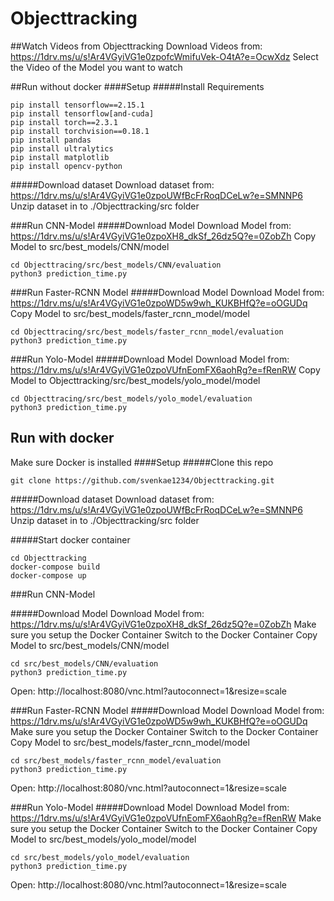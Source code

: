 # Objecttracking
##Watch Videos from Objecttracking
Download Videos from: https://1drv.ms/u/s!Ar4VGyiVG1e0zpofcWmifuVek-O4tA?e=OcwXdz
Select the Video of the Model you want to watch

##Run without docker
####Setup
#####Install Requirements
```
pip install tensorflow==2.15.1
pip install tensorflow[and-cuda]
pip install torch==2.3.1
pip install torchvision==0.18.1
pip install pandas
pip install ultralytics
pip install matplotlib
pip install opencv-python
```
#####Download dataset
Download dataset from: https://1drv.ms/u/s!Ar4VGyiVG1e0zpoUWfBcFrRoqDCeLw?e=SMNNP6
Unzip dataset in to ./Objecttracking/src folder

###Run CNN-Model
#####Download Model
Download Model from: https://1drv.ms/u/s!Ar4VGyiVG1e0zpoXH8_dkSf_26dz5Q?e=0ZobZh
Copy Model to src/best_models/CNN/model
```
cd Objecttracing/src/best_models/CNN/evaluation
python3 prediction_time.py
```

###Run Faster-RCNN Model
#####Download Model
Download Model from: https://1drv.ms/u/s!Ar4VGyiVG1e0zpoWD5w9wh_KUKBHfQ?e=oOGUDq
Copy Model to src/best_models/faster_rcnn_model/model
```
cd Objecttracing/src/best_models/faster_rcnn_model/evaluation
python3 prediction_time.py
```

###Run Yolo-Model
#####Download Model
Download Model from: https://1drv.ms/u/s!Ar4VGyiVG1e0zpoVUfnEomFX6aohRg?e=fRenRW
Copy Model to Objecttracking/src/best_models/yolo_model/model
```
cd Objecttracing/src/best_models/yolo_model/evaluation
python3 prediction_time.py
```

## Run with docker
Make sure Docker is installed
####Setup
#####Clone this repo
```
git clone https://github.com/svenkae1234/Objecttracking.git
```
#####Download dataset
Download dataset from: https://1drv.ms/u/s!Ar4VGyiVG1e0zpoUWfBcFrRoqDCeLw?e=SMNNP6
Unzip dataset in to ./Objecttracking/src folder

#####Start docker container
```
cd Objecttracking
docker-compose build
docker-compose up
```

###Run CNN-Model

#####Download Model
Download Model from: https://1drv.ms/u/s!Ar4VGyiVG1e0zpoXH8_dkSf_26dz5Q?e=0ZobZh
Make sure you setup the Docker Container
Switch to the Docker Container
Copy Model to src/best_models/CNN/model
```
cd src/best_models/CNN/evaluation
python3 prediction_time.py
```
Open: http://localhost:8080/vnc.html?autoconnect=1&resize=scale

###Run Faster-RCNN Model
#####Download Model
Download Model from: https://1drv.ms/u/s!Ar4VGyiVG1e0zpoWD5w9wh_KUKBHfQ?e=oOGUDq
Make sure you setup the Docker Container
Switch to the Docker Container
Copy Model to src/best_models/faster_rcnn_model/model
```
cd src/best_models/faster_rcnn_model/evaluation
python3 prediction_time.py
```
Open: http://localhost:8080/vnc.html?autoconnect=1&resize=scale

###Run Yolo-Model
#####Download Model
Download Model from: https://1drv.ms/u/s!Ar4VGyiVG1e0zpoVUfnEomFX6aohRg?e=fRenRW
Make sure you setup the Docker Container
Switch to the Docker Container
Copy Model to src/best_models/yolo_model/model
```
cd src/best_models/yolo_model/evaluation
python3 prediction_time.py
```
Open: http://localhost:8080/vnc.html?autoconnect=1&resize=scale

